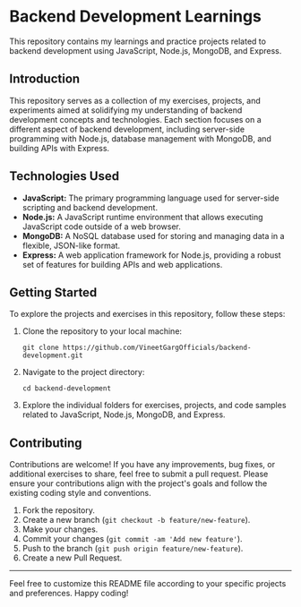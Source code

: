 # Backend Development Learnings

This repository contains my learnings and practice projects related to backend development using JavaScript, Node.js, MongoDB, and Express.


## Introduction

This repository serves as a collection of my exercises, projects, and experiments aimed at solidifying my understanding of backend development concepts and technologies. Each section focuses on a different aspect of backend development, including server-side programming with Node.js, database management with MongoDB, and building APIs with Express.

## Technologies Used

- **JavaScript:** The primary programming language used for server-side scripting and backend development.
- **Node.js:** A JavaScript runtime environment that allows executing JavaScript code outside of a web browser.
- **MongoDB:** A NoSQL database used for storing and managing data in a flexible, JSON-like format.
- **Express:** A web application framework for Node.js, providing a robust set of features for building APIs and web applications.

## Getting Started

To explore the projects and exercises in this repository, follow these steps:

1. Clone the repository to your local machine:

   ```
   git clone https://github.com/VineetGargOfficials/backend-development.git
   ```

2. Navigate to the project directory:

   ```
   cd backend-development
   ```

3. Explore the individual folders for exercises, projects, and code samples related to JavaScript, Node.js, MongoDB, and Express.

## Contributing

Contributions are welcome! If you have any improvements, bug fixes, or additional exercises to share, feel free to submit a pull request. Please ensure your contributions align with the project's goals and follow the existing coding style and conventions.

1. Fork the repository.
2. Create a new branch (`git checkout -b feature/new-feature`).
3. Make your changes.
4. Commit your changes (`git commit -am 'Add new feature'`).
5. Push to the branch (`git push origin feature/new-feature`).
6. Create a new Pull Request.

---

Feel free to customize this README file according to your specific projects and preferences. Happy coding!
